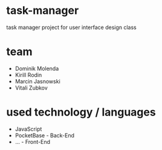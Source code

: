 # task-manager
task manager project for user interface design class

# team
- Dominik Molenda
- Kirill Rodin
- Marcin Jasnowski
- Vitali Zubkov

# used technology / languages
- JavaScript
- PocketBase - Back-End
- ... - Front-End
